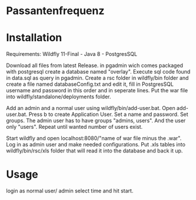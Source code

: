 # Passantenfrequenz

# Installation

Requirements:
Wildfly 11-Final -
Java 8 -
PostgresSQL

Download all files from latest Release. in pgadmin wich comes packaged with postgresql create a database named "overlay". Execute sql code found in data.sql as query in pgadmin. Create a rsc folder in wildfly/bin folder and create a file named databaseConfig.txt and edit it, fill in PostgresSQL username and password in this order and in seperate lines. Put the war file into wildfly/standalone/deployments folder.

Add an admin and a normal user using wildfly/bin/add-user.bat. Open add-user.bat. Press b to create Application User. Set a name and password. Set groups. The admin user has to have groups "admins, users". And the user only "users". Repeat until wanted number of users exist.

Start wildfly and open localhost:8080/"name of war file minus the .war". Log in as admin user and make needed configurations. Put .xls tables into wildfly/bin/rsc/xls folder that will read it into the database and back it up.

# Usage 
login as normal user/ admin select time and hit start.

